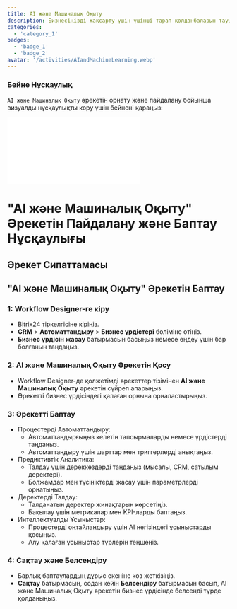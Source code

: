 ```yaml
---
title: AI және Машиналық Оқыту
description: Бизнесіңізді жақсарту үшін үшінші тарап қолданбаларын тауып, біріктіріңіз.
categories: 
  - 'category_1'
badges: 
  - 'badge_1'
  - 'badge_2'
avatar: '/activities/AIandMachineLearning.webp'
---
```

### Бейне Нұсқаулық

`AI және Машиналық Оқыту` әрекетін орнату және пайдалану бойынша визуалды нұсқаулықты көру үшін бейнені қараңыз:

<iframe
  class="aspect-video w-full my-6 rounded shadow-md"
  src="//www.youtube.com/embed/OyzJd8BcTfY?feature=oembed&rel=0"
  frameborder="0"
  allow="accelerometer; autoplay; encrypted-media; gyroscope"
  allowfullscreen>
</iframe>

# "AI және Машиналық Оқыту" Әрекетін Пайдалану және Баптау Нұсқаулығы

## Әрекет Сипаттамасы

## **"AI және Машиналық Оқыту" Әрекетін Баптау**

### 1: Workflow Designer-ге кіру
- Bitrix24 тіркелгісіне кіріңіз.
- **CRM** > **Автоматтандыру** > **Бизнес үрдістері** бөліміне өтіңіз.
- **Бизнес үрдісін жасау** батырмасын басыңыз немесе өңдеу үшін бар болғанын таңдаңыз.

### 2: AI және Машиналық Оқыту Әрекетін Қосу
- Workflow Designer-де қолжетімді әрекеттер тізімінен **AI және Машиналық Оқыту** әрекетін сүйреп апарыңыз.
- Әрекетті бизнес үрдісіндегі қалаған орнына орналастырыңыз.

### 3: Әрекетті Баптау
- Процестерді Автоматтандыру:
  - Автоматтандырғыңыз келетін тапсырмаларды немесе үрдістерді таңдаңыз.
  - Автоматтандыру үшін шарттар мен триггерлерді анықтаңыз.
- Предиктивтік Аналитика:
  - Талдау үшін дереккөздерді таңдаңыз (мысалы, CRM, сатылым деректері).
  - Болжамдар мен түсініктерді жасау үшін параметрлерді орнатыңыз.
- Деректерді Талдау:
  - Талданатын деректер жинақтарын көрсетіңіз.
  - Бақылау үшін метрикалар мен KPI-ларды баптаңыз.
- Интеллектуалды Ұсыныстар:
  - Процестерді оңтайландыру үшін AI негізіндегі ұсыныстарды қосыңыз.
  - Алу қалаған ұсыныстар түрлерін теңшеңіз.

### 4: Сақтау және Белсендіру
- Барлық баптаулардың дұрыс екеніне көз жеткізіңіз.
- **Сақтау** батырмасын, содан кейін **Белсендіру** батырмасын басып, AI және Машиналық Оқыту әрекетін бизнес үрдісінде белсенді түрде қолданыңыз.